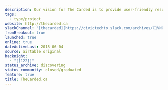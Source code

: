 ```yaml
---
description: Our vision for The Carded is to provide user-friendly resources for youth and people affected by racial profiling. We welcome collaboration with people from all walks of life, whether you're a parent, teacher, frontline worker, activist, psychologist, artist, designer, journalist or civic professional. We hope to connect you with other concerned citizens and organizations that have crucial information on “carding”.
tags:
  - type/project
website: http://thecarded.ca
slackChannel: "[thecarded](https://civictechto.slack.com/archives/C1VNQCW13)"
fromBreakout: true
launched: true
online: true
dateActiveLast: 2018-06-04
source: airtable original
hacknight:
  - "[[122]]"
status_archive: discovering
status_community: closed/graduated
feature: true
title: TheCarded.ca
---
```



